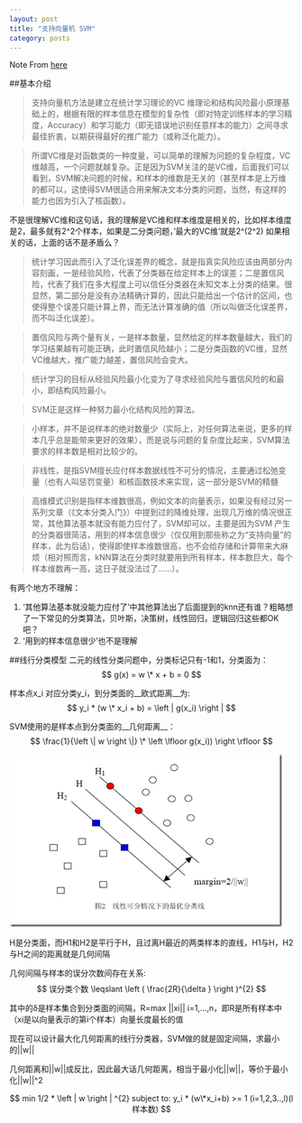 ```yaml
---
layout: post
title: "支持向量机 SVM"
category: posts
---
```


Note From [here](http://www.blogjava.net/zhenandaci/archive/2009/02/13/254519.html)

##基本介绍
>支持向量机方法是建立在统计学习理论的VC 维理论和结构风险最小原理基础上的，根据有限的样本信息在模型的复杂性（即对特定训练样本的学习精度，Accuracy）和学习能力（即无错误地识别任意样本的能力）之间寻求最佳折衷，以期获得最好的推广能力（或称泛化能力）。

>所谓VC维是对函数类的一种度量，可以简单的理解为问题的复杂程度，VC维越高，一个问题就越复杂。正是因为SVM关注的是VC维，后面我们可以看到，SVM解决问题的时候，和样本的维数是无关的（甚至样本是上万维的都可以，这使得SVM很适合用来解决文本分类的问题，当然，有这样的能力也因为引入了核函数）。

不是很理解VC维和这句话，我的理解是VC维和样本维度是相关的，比如样本维度是2，最多就有2^2个样本，如果是二分类问题，’最大的VC维‘就是2^(2^2)
如果相关的话，上面的话不是矛盾么？


>统计学习因此而引入了泛化误差界的概念，就是指真实风险应该由两部分内容刻画，一是经验风险，代表了分类器在给定样本上的误差；二是置信风险，代表了我们在多大程度上可以信任分类器在未知文本上分类的结果。很显然，第二部分是没有办法精确计算的，因此只能给出一个估计的区间，也使得整个误差只能计算上界，而无法计算准确的值（所以叫做泛化误差界，而不叫泛化误差）。

>置信风险与两个量有关，一是样本数量，显然给定的样本数量越大，我们的学习结果越有可能正确，此时置信风险越小；二是分类函数的VC维，显然VC维越大，推广能力越差，置信风险会变大。

>统计学习的目标从经验风险最小化变为了寻求经验风险与置信风险的和最小，即结构风险最小。

>SVM正是这样一种努力最小化结构风险的算法。

>小样本，并不是说样本的绝对数量少（实际上，对任何算法来说，更多的样本几乎总是能带来更好的效果），而是说与问题的复杂度比起来，SVM算法要求的样本数是相对比较少的。

>非线性，是指SVM擅长应付样本数据线性不可分的情况，主要通过松弛变量（也有人叫惩罚变量）和核函数技术来实现，这一部分是SVM的精髓

>高维模式识别是指样本维数很高，例如文本的向量表示，如果没有经过另一系列文章（《文本分类入门》）中提到过的降维处理，出现几万维的情况很正常，其他算法基本就没有能力应付了，SVM却可以，主要是因为SVM 产生的分类器很简洁，用到的样本信息很少（仅仅用到那些称之为“支持向量”的样本，此为后话），使得即使样本维数很高，也不会给存储和计算带来大麻烦（相对照而言，kNN算法在分类时就要用到所有样本，样本数巨大，每个样本维数再一高，这日子就没法过了……）。

有两个地方不理解：

1. ‘其他算法基本就没能力应付了’中其他算法出了后面提到的knn还有谁？粗略想了一下常见的分类算法，贝叶斯，决策树，线性回归，逻辑回归这些都OK吧？
2. ‘用到的样本信息很少’也不是理解

##线行分类模型
二元的线性分类问题中，分类标记只有-1和1，分类面为：$$ g(x) = w \* x + b = 0 $$

样本点x_i 对应分类y_i，到分类面的__欧式距离__为: $$ y_i * (w \* x_i + b) =  \left |  g(x_i) \right | $$

SVM使用的是样本点到分类面的__几何距离__： $$ \frac{1}{\left \| w \right \|} \* \left \lfloor g(x_i)) \right \rfloor $$

![svm-max-margin](/image/svm-max-margin.png "SVM支持向量最大集合间距")

H是分类面，而H1和H2是平行于H，且过离H最近的两类样本的直线，H1与H，H2与H之间的距离就是几何间隔

几何间隔与样本的误分次数间存在关系: $$ 误分类个数 \leqslant  \left ( \frac{2R}{\delta } \right )^{2} $$

其中的δ是样本集合到分类面的间隔，R=max ||xi||  i=1,...,n，即R是所有样本中（xi是以向量表示的第i个样本）向量长度最长的值

现在可以设计最大化几何距离的线行分类器，SVM做的就是固定间隔，求最小的||w||

几何距离和||w||成反比，因此最大话几何距离，相当于最小化||w||，等价于最小化||w||^2

$$
min         1/2 * \left | w \right | ^{2}
subject to: y_i * (w\*x_i+b) >= 1 (i=1,2,3..,l)(l样本数)
$$

##
